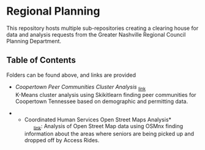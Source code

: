 # **Regional Planning**

This repository hosts multiple sub-repositories creating a clearing house for data and analysis requests from the Greater Nashville Regional Council Planning Department.  

## **Table of Contents**
Folders can be found above, and links are provided  

+ *Coopertown Peer Communities Cluster Analysis* <sub><a href="https://github.com/Greater-Nashville-Regional-Council/Regional-Planning/tree/main/Coopertown%20Peer%20Communities%20Cluster%20Analysis">link</a></sub>  
K-Means cluster analysis using Skikitlearn finding peer communities for Coopertown Tennessee based on demographic and permitting data.

+ * Coordinated Human Services Open Street Maps Analysis*  
&nbsp;&nbsp;&nbsp;&nbsp;&nbsp;&nbsp;<sub><a href="https://github.com/Greater-Nashville-Regional-Council/Regional-Planning/tree/main/Coordinated%20Human%20Services%20Open%20Street%20Maps%20Analysis">link</a></sub>: Analysis of Open Street Map data using OSMnx finding information about the areas where seniors are being picked up and dropped off by Access Rides.
